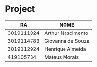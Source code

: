 # Project
RA | NOME
------------- | -------------
3019111924  | Arthur Nascimento
3019114783  | Giovanna de Souza
3019112924  | Henrique Almeida
419105734   | Mateus Morais
